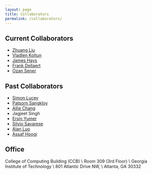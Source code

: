 ```yaml
---
layout: page
title: Collaborators
permalink: /collaborators/
---
```



## Current Collaborators
* [Zhuang Liu](https://liuzhuang13.github.io/)
* [Vladlen Koltun](http://vladlen.info/)
* [James Hays](https://www.cc.gatech.edu/~hays/)
* [Frank Dellaert](https://twitter.com/fdellaert?lang=en)
* [Ozan Sener](http://ozansener.net/)


## Past Collaborators
* [Simon Lucey](https://www.simonlucey.com/)
* [Patsorn Sangkloy](https://www.cc.gatech.edu/~psangklo/)
* [Allie Chang](https://alliecc.github.io/)
* Jagjeet Singh
* [Ersin Yumer](http://www.meyumer.com/)
* [Silvio Savarese](http://cvgl.stanford.edu/silvio/)
* [Alan Luo](http://alan.vision/)
* [Assaf Hoogi](https://www.assafhoogi.com/)



## Office

College of Computing Building (CCB) \\
Room 309 (3rd Floor) \\
Georgia Institute of Technology \\
801 Atlantic Drive NW, \\
Atlanta, GA 30332
